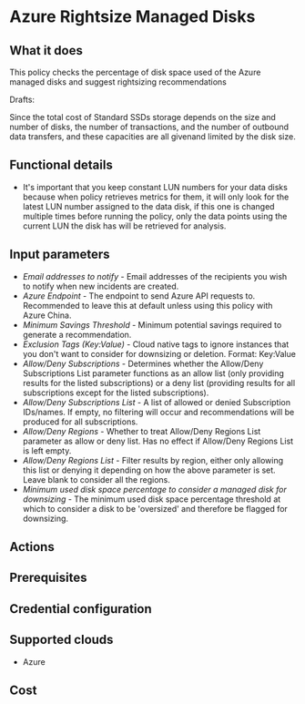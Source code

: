 # Azure Rightsize Managed Disks

## What it does

This policy checks the percentage of disk space used of the Azure managed disks and suggest rightsizing recommendations 

Drafts:

Since the total cost of Standard SSDs storage depends on the size and number of disks, the number of transactions, and the number of outbound data transfers, and these capacities are all givenand limited by the disk size.

## Functional details

- It's important that you keep constant LUN numbers for your data disks because when policy retrieves metrics for them, it will only look for the latest LUN number assigned to the data disk, if this one is changed multiple times before running the policy, only the data points using the current LUN the disk has will be retrieved for analysis.

## Input parameters

- *Email addresses to notify* - Email addresses of the recipients you wish to notify when new incidents are created.
- *Azure Endpoint* - The endpoint to send Azure API requests to. Recommended to leave this at default unless using this policy with Azure China.
- *Minimum Savings Threshold* - Minimum potential savings required to generate a recommendation.
- *Exclusion Tags (Key:Value)* - Cloud native tags to ignore instances that you don't want to consider for downsizing or deletion. Format: Key:Value
- *Allow/Deny Subscriptions* - Determines whether the Allow/Deny Subscriptions List parameter functions as an allow list (only providing results for the listed subscriptions) or a deny list (providing results for all subscriptions except for the listed subscriptions).
- *Allow/Deny Subscriptions List* - A list of allowed or denied Subscription IDs/names. If empty, no filtering will occur and recommendations will be produced for all subscriptions.
- *Allow/Deny Regions* - Whether to treat Allow/Deny Regions List parameter as allow or deny list. Has no effect if Allow/Deny Regions List is left empty.
- *Allow/Deny Regions List* - Filter results by region, either only allowing this list or denying it depending on how the above parameter is set. Leave blank to consider all the regions.
- *Minimum used disk space percentage to consider a managed disk for downsizing* - The minimum used disk space percentage threshold at which to consider a disk to be 'oversized' and therefore be flagged for downsizing.

## Actions

## Prerequisites

## Credential configuration

## Supported clouds

- Azure

## Cost
